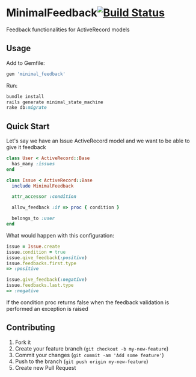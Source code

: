 # MinimalFeedback[![Build Status](https://secure.travis-ci.org/issuehunter/minimal_feedback.png)](http://travis-ci.org/issuehunter/minimal_feedback)

Feedback functionalities for ActiveRecord models

## Usage

Add to Gemfile:

```ruby
gem 'minimal_feedback'
```

Run:

```ruby
bundle install
rails generate minimal_state_machine
rake db:migrate
```

## Quick Start

Let's say we have an Issue ActiveRecord model and we want to be able to give it feedback

```ruby
class User < ActiveRecord::Base
  has_many :issues
end

class Issue < ActiveRecord::Base
  include MinimalFeedback

  attr_accessor :condition

  allow_feedback :if => proc { condition }

  belongs_to :user
end
```

What would happen with this configuration:

```ruby
issue = Issue.create
issue.condition = true
issue.give_feedback(:positive)
issue.feedbacks.first.type
=> :positive

issue.give_feedback(:negative)
issue.feedbacks.last.type
=> :negative
```

If the condition proc returns false when the feedback validation is performed an exception is raised

## Contributing

1. Fork it
2. Create your feature branch (`git checkout -b my-new-feature`)
3. Commit your changes (`git commit -am 'Add some feature'`)
4. Push to the branch (`git push origin my-new-feature`)
5. Create new Pull Request
